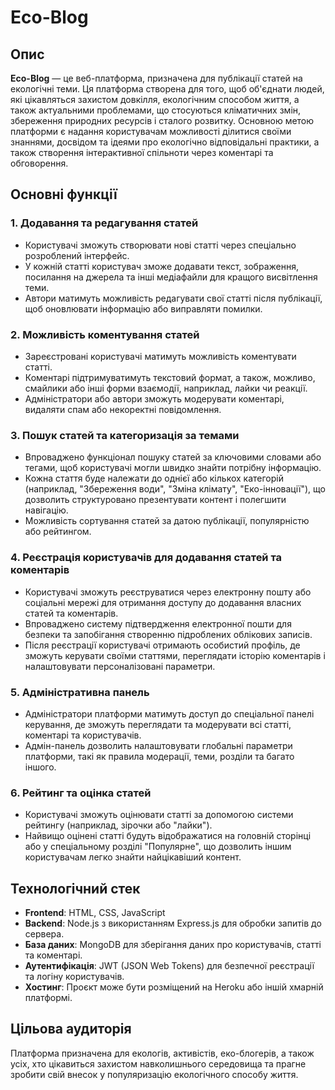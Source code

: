 # Eco-Blog

## Опис
**Eco-Blog** — це веб-платформа, призначена для публікації статей на екологічні теми. Ця платформа створена для того, щоб об'єднати людей, які цікавляться захистом довкілля, екологічним способом життя, а також актуальними проблемами, що стосуються кліматичних змін, збереження природних ресурсів і сталого розвитку. Основною метою платформи є надання користувачам можливості ділитися своїми знаннями, досвідом та ідеями про екологічно відповідальні практики, а також створення інтерактивної спільноти через коментарі та обговорення.

## Основні функції
### 1. **Додавання та редагування статей**
   - Користувачі зможуть створювати нові статті через спеціально розроблений інтерфейс.
   - У кожній статті користувач зможе додавати текст, зображення, посилання на джерела та інші медіафайли для кращого висвітлення теми.
   - Автори матимуть можливість редагувати свої статті після публікації, щоб оновлювати інформацію або виправляти помилки.

### 2. **Можливість коментування статей**
   - Зареєстровані користувачі матимуть можливість коментувати статті.
   - Коментарі підтримуватимуть текстовий формат, а також, можливо, смайлики або інші форми взаємодії, наприклад, лайки чи реакції.
   - Адміністратори або автори зможуть модерувати коментарі, видаляти спам або некоректні повідомлення.

### 3. **Пошук статей та категоризація за темами**
   - Впроваджено функціонал пошуку статей за ключовими словами або тегами, щоб користувачі могли швидко знайти потрібну інформацію.
   - Кожна стаття буде належати до однієї або кількох категорій (наприклад, "Збереження води", "Зміна клімату", "Еко-інновації"), що дозволить структуровано презентувати контент і полегшити навігацію.
   - Можливість сортування статей за датою публікації, популярністю або рейтингом.

### 4. **Реєстрація користувачів для додавання статей та коментарів**
   - Користувачі зможуть реєструватися через електронну пошту або соціальні мережі для отримання доступу до додавання власних статей та коментарів.
   - Впроваджено систему підтвердження електронної пошти для безпеки та запобігання створенню підроблених облікових записів.
   - Після реєстрації користувачі отримають особистий профіль, де зможуть керувати своїми статтями, переглядати історію коментарів і налаштовувати персоналізовані параметри.

### 5. **Адміністративна панель**
   - Адміністратори платформи матимуть доступ до спеціальної панелі керування, де зможуть переглядати та модерувати всі статті, коментарі та користувачів.
   - Адмін-панель дозволить налаштовувати глобальні параметри платформи, такі як правила модерації, теми, розділи та багато іншого.

### 6. **Рейтинг та оцінка статей**
   - Користувачі зможуть оцінювати статті за допомогою системи рейтингу (наприклад, зірочки або "лайки").
   - Найвищо оцінені статті будуть відображатися на головній сторінці або у спеціальному розділі "Популярне", що дозволить іншим користувачам легко знайти найцікавіший контент.

## Технологічний стек
- **Frontend**: HTML, CSS, JavaScript 
- **Backend**: Node.js з використанням Express.js для обробки запитів до сервера.
- **База даних**: MongoDB для зберігання даних про користувачів, статті та коментарі.
- **Аутентифікація**: JWT (JSON Web Tokens) для безпечної реєстрації та логіну користувачів.
- **Хостинг**: Проєкт може бути розміщений на Heroku або іншій хмарній платформі.

## Цільова аудиторія
Платформа призначена для екологів, активістів, еко-блогерів, а також усіх, хто цікавиться захистом навколишнього середовища та прагне зробити свій внесок у популяризацію екологічного способу життя.

